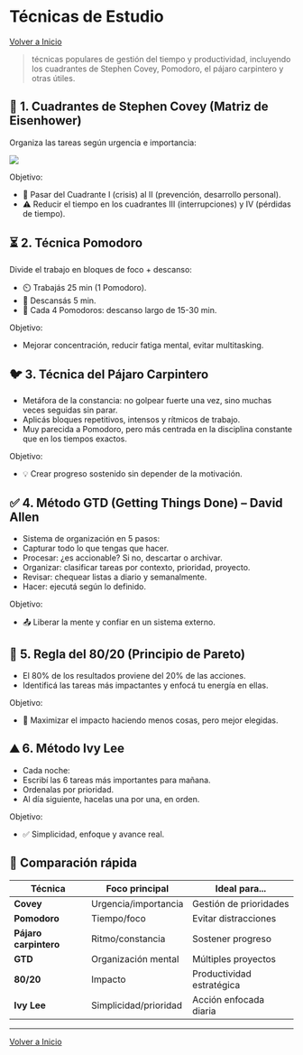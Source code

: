 # Técnicas de Estudio

[Volver a Inicio](../README.md)

> técnicas populares de gestión del tiempo y productividad, incluyendo los cuadrantes de Stephen Covey, Pomodoro, el pájaro carpintero y otras útiles.

## 🧭 1. Cuadrantes de Stephen Covey (Matriz de Eisenhower)

Organiza las tareas según urgencia e importancia:

<img src="https://i0.wp.com/soyemprendedora.com.ar/wp-content/uploads/2023/02/cuadrantes-de-Stephen-Covey.webp?fit=505%2C318&ssl=1">

Objetivo:
- 🔁 Pasar del Cuadrante I (crisis) al II (prevención, desarrollo personal).
- ⚠️ Reducir el tiempo en los cuadrantes III (interrupciones) y IV (pérdidas de tiempo).

## ⏳ 2. Técnica Pomodoro

Divide el trabajo en bloques de foco + descanso:

- ⏲️ Trabajás 25 min (1 Pomodoro).
- 🛑 Descansás 5 min.
- 🔁 Cada 4 Pomodoros: descanso largo de 15-30 min.

Objetivo:
- Mejorar concentración, reducir fatiga mental, evitar multitasking.

## 🐦 3. Técnica del Pájaro Carpintero

- Metáfora de la constancia: no golpear fuerte una vez, sino muchas veces seguidas sin parar.
- Aplicás bloques repetitivos, intensos y rítmicos de trabajo.
- Muy parecida a Pomodoro, pero más centrada en la disciplina constante que en los tiempos exactos.

Objetivo:
- 💡 Crear progreso sostenido sin depender de la motivación.

## ✅ 4. Método GTD (Getting Things Done) – David Allen

- Sistema de organización en 5 pasos:
- Capturar todo lo que tengas que hacer.
- Procesar: ¿es accionable? Si no, descartar o archivar.
- Organizar: clasificar tareas por contexto, prioridad, proyecto.
- Revisar: chequear listas a diario y semanalmente.
- Hacer: ejecutá según lo definido.

Objetivo:
- 📤 Liberar la mente y confiar en un sistema externo.

## 🔢 5. Regla del 80/20 (Principio de Pareto)

- El 80% de los resultados proviene del 20% de las acciones.
- Identificá las tareas más impactantes y enfocá tu energía en ellas.

Objetivo:
- 🚀 Maximizar el impacto haciendo menos cosas, pero mejor elegidas.

## ⛰️ 6. Método Ivy Lee

- Cada noche:
- Escribí las 6 tareas más importantes para mañana.
- Ordenalas por prioridad.
- Al día siguiente, hacelas una por una, en orden.

Objetivo:
- ✅ Simplicidad, enfoque y avance real.

## 🧱 Comparación rápida

| Técnica               | Foco principal        | Ideal para...             |
| --------------------- | --------------------- | ------------------------- |
| **Covey**             | Urgencia/importancia  | Gestión de prioridades    |
| **Pomodoro**          | Tiempo/foco           | Evitar distracciones      |
| **Pájaro carpintero** | Ritmo/constancia      | Sostener progreso         |
| **GTD**               | Organización mental   | Múltiples proyectos       |
| **80/20**             | Impacto               | Productividad estratégica |
| **Ivy Lee**           | Simplicidad/prioridad | Acción enfocada diaria    |

---

[Volver a Inicio](../README.md)